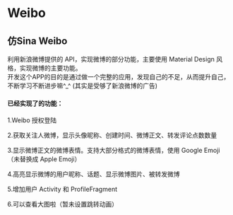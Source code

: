# Weibo
<h2>仿Sina Weibo</h2>
<p>利用新浪微博提供的 API，实现微博的部分功能，主要使用 Material Design 风格，实现微博的主要功能。<br>开发这个APP的目的是通过做一个完整的应用，发现自己的不足，从而提升自己，不断学习不断进步嘛^_^  (其实是受够了新浪微博的广告)</p>
<h4>已经实现了的功能：</h4>
<p>1.Weibo 授权登陆</p>
<p>2.获取关注人微博，显示头像昵称、创建时间、微博正文、转发评论点数数量</p>
<p>3.显示微博正文的微博表情。支持大部分格式的微博表情，使用 Google Emoji（未替换成 Apple Emoji）</p>
<p>4.高亮显示微博的用户昵称、话题、显示微博图片、被转发微博</p>
<p>5.增加用户 Activity 和 ProfileFragment</p>
<p>6.可以查看大图啦（暂未设置跳转动画）</p>